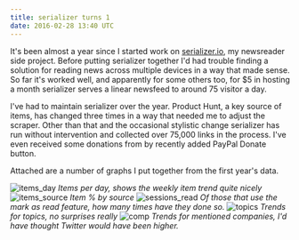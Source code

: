 ```yaml
---
title: serializer turns 1
date: 2016-02-28 13:40 UTC
---
```


It's been almost a year since I started work on [serializer.io](http://serializer.io), my newsreader side project. Before putting serializer together I'd had trouble finding a solution for reading news across multiple devices in a way that made sense. So far it's worked well, and apparently for some others too, for $5 in hosting a month serializer serves a linear newsfeed to around 75 visitor a day.

I've had to maintain serializer over the year. Product Hunt, a key source of items, has changed three times in a way that needed me to adjust the scraper. Other than that and the occasional stylistic change serializer has run without intervention and collected over 75,000 links in the process. I've even received some donations from by recently added PayPal Donate button.

Attached are a number of graphs I put together from the first year's data.

![items_day](/blog/2016-02-28-serializer-turns-1/items_day.png)
*Items per day, shows the weekly item trend quite nicely*
![items_source](/blog/2016-02-28-serializer-turns-1/items_source.png)
*Item % by source*
![sessions_read](/blog/2016-02-28-serializer-turns-1/sessions_read.png)
*Of those that use the mark as read feature, how many times have they done so.*
![topics](/blog/2016-02-28-serializer-turns-1/topics.png)
*Trends for topics, no surprises really*
![comp](/blog/2016-02-28-serializer-turns-1/comp.png)
*Trends for mentioned companies, I'd have thought Twitter would have been higher.*
